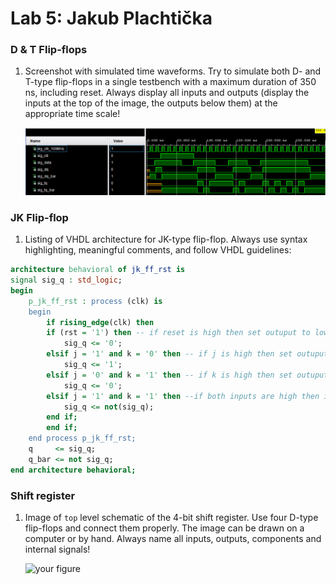 # Lab 5: Jakub Plachtička

### D & T Flip-flops

1. Screenshot with simulated time waveforms. Try to simulate both D- and T-type flip-flops in a single testbench with a maximum duration of 350 ns, including reset. Always display all inputs and outputs (display the inputs at the top of the image, the outputs below them) at the appropriate time scale!

   ![your figure](images/d_t_simulation.png)

### JK Flip-flop

1. Listing of VHDL architecture for JK-type flip-flop. Always use syntax highlighting, meaningful comments, and follow VHDL guidelines:

```vhdl
architecture behavioral of jk_ff_rst is
signal sig_q : std_logic;
begin
    p_jk_ff_rst : process (clk) is
    begin
        if rising_edge(clk) then 
        if (rst = '1') then -- if reset is high then set outuput to low
            sig_q <= '0';
        elsif j = '1' and k = '0' then -- if j is high then set outuput to high
            sig_q <= '1';
        elsif j = '0' and k = '1' then -- if k is high then set outuput to low
            sig_q <= '0';    
        elsif j = '1' and k = '1' then --if both inputs are high then invert the output
            sig_q <= not(sig_q);   
        end if;
        end if;
    end process p_jk_ff_rst;
    q     <= sig_q;
    q_bar <= not sig_q;
end architecture behavioral;
```

### Shift register

1. Image of `top` level schematic of the 4-bit shift register. Use four D-type flip-flops and connect them properly. The image can be drawn on a computer or by hand. Always name all inputs, outputs, components and internal signals!

   ![your figure]()

